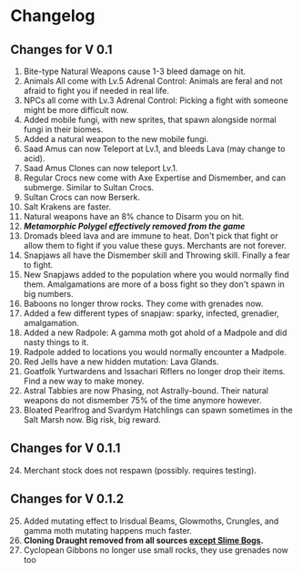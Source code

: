 # Changelog
## Changes for V 0.1

  1. Bite-type Natural Weapons cause 1-3 bleed damage on hit.
  2. Animals All come with Lv.5 Adrenal Control: Animals are feral and not afraid to fight you if needed in real life.
  3. NPCs all come with Lv.3 Adrenal Control: Picking a fight with someone might be more difficult now.
  4. Added mobile fungi, with new sprites, that spawn alongside normal fungi in their biomes.
  5. Added a natural weapon to the new mobile fungi.
  6. Saad Amus can now Teleport at Lv.1, and bleeds Lava (may change to acid).
  7. Saad Amus Clones can now teleport Lv.1.
  8. Regular Crocs new come with Axe Expertise and Dismember, and can submerge. Similar to Sultan Crocs.
  9. Sultan Crocs can now Berserk.
  10. Salt Krakens are faster.
  11. Natural weapons have an 8% chance to Disarm you on hit.
  12. ***Metamorphic Polygel effectively removed from the game***
  13. Dromads bleed lava and are immune to heat. Don't pick that fight or allow them to fight if you value these guys. Merchants are not forever.
  14. Snapjaws all have the Dismember skill and Throwing skill. Finally a fear to fight.
  15. New Snapjaws added to the population where you would normally find them. Amalgamations are more of a boss fight so they don't spawn in big numbers.
  16. Baboons no longer throw rocks. They come with grenades now.
  17. Added a few different types of snapjaw: sparky, infected, grenadier, amalgamation.
  18. Added a new Radpole: A gamma moth got ahold of a Madpole and did nasty things to it.
  19. Radpole added to locations you would normally encounter a Madpole.
  20. Red Jells have a new hidden mutation: Lava Glands.
  21. Goatfolk Yurtwardens and Issachari Riflers no longer drop their items. Find a new way to make money.
  22. Astral Tabbies are now Phasing, not Astrally-bound. Their natural weapons do not dismember 75% of the time anymore however.
  23. Bloated Pearlfrog and Svardym Hatchlings can spawn sometimes in the Salt Marsh now. Big risk, big reward.

## Changes for V 0.1.1

  24. Merchant stock does not respawn (possibly. requires testing).

## Changes for V 0.1.2

  25. Added mutating effect to Irisdual Beams, Glowmoths, Crungles, and gamma moth mutating happens much faster.
  26. **Cloning Draught removed from all sources <ins>except Slime Bogs</ins>.**
  27. Cyclopean Gibbons no longer use small rocks, they use grenades now too
